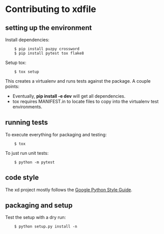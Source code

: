 # Contributing to xdfile

## setting up the environment

Install dependencies:

        $ pip install puzpy crossword 
        $ pip install pytest tox flake8

Setup tox:

        $ tox setup

This creates a virtualenv and runs tests against the package. A couple points:

* Eventually, **pip install -e dev** will get all dependencies.
* tox requires MANIFEST.in to locate files to copy into the virtualenv test environments.

## running tests

To execute everything for packaging and testing:

        $ tox

To just run unit tests:

        $ python -m pytest

## code style

The xd project mostly follows the [Google Python Style Guide](https://google.github.io/styleguide/pyguide.html).

## packaging and setup

Test the setup with a dry run:

        $ python setup.py install -n

